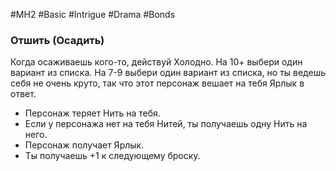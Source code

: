 #MH2 #Basic #Intrigue #Drama #Bonds

### **Отшить (Осадить)** 

Когда осаживаешь кого-то, действуй Холодно. На 10+ выбери один вариант из списка. 
На 7-9 выбери один вариант из списка, но ты ведешь себя не очень круто, так что этот персонаж вешает на тебя Ярлык в ответ. 
- Персонаж теряет Нить на тебя. 
- Если у персонажа нет на тебя Нитей, ты получаешь одну Нить на него. 
- Персонаж получает Ярлык. 
- Ты получаешь +1 к следующему броску.